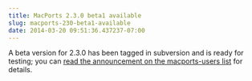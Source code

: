 ```yaml
---
title: MacPorts 2.3.0 beta1 available
slug: macports-230-beta1-available
date: 2014-03-20 09:51:36.437237-07:00
---
```


A beta version for 2.3.0 has been tagged in subversion and is ready for testing; you can [read the announcement on the macports-users list](https://lists.macosforge.org/pipermail/macports-users/2014-March/034923.html) for details.
